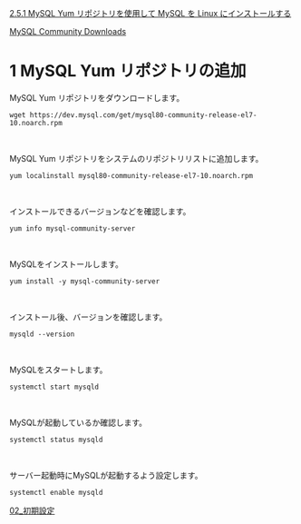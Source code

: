 [2.5.1 MySQL Yum リポジトリを使用して MySQL を Linux にインストールする](https://dev.mysql.com/doc/refman/8.0/ja/linux-installation-yum-repo.html)

[MySQL Community Downloads](https://dev.mysql.com/downloads/repo/yum/)


# 1 MySQL Yum リポジトリの追加

MySQL Yum リポジトリをダウンロードします。

```
wget https://dev.mysql.com/get/mysql80-community-release-el7-10.noarch.rpm
```

<br>

MySQL Yum リポジトリをシステムのリポジトリリストに追加します。<br>


```
yum localinstall mysql80-community-release-el7-10.noarch.rpm
```

<br>

インストールできるバージョンなどを確認します。

```
yum info mysql-community-server
```

<br>

MySQLをインストールします。

```
yum install -y mysql-community-server
```

<br>

インストール後、バージョンを確認します。

```
mysqld --version
```

<br>


MySQLをスタートします。

```
systemctl start mysqld
```

<br>

MySQLが起動しているか確認します。

```
systemctl status mysqld
```

<br>

サーバー起動時にMySQLが起動するよう設定します。<br>


```
systemctl enable mysqld
```

[02_初期設定](./02_初期設定/readme.md)
